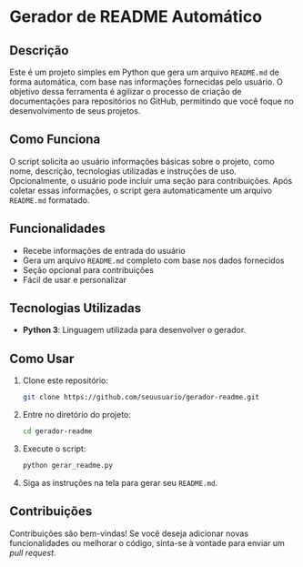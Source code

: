 
# Gerador de README Automático

## Descrição

Este é um projeto simples em Python que gera um arquivo `README.md` de forma automática, com base nas informações fornecidas pelo usuário. O objetivo dessa ferramenta é agilizar o processo de criação de documentações para repositórios no GitHub, permitindo que você foque no desenvolvimento de seus projetos.

## Como Funciona

O script solicita ao usuário informações básicas sobre o projeto, como nome, descrição, tecnologias utilizadas e instruções de uso. Opcionalmente, o usuário pode incluir uma seção para contribuições. Após coletar essas informações, o script gera automaticamente um arquivo `README.md` formatado.

## Funcionalidades

- Recebe informações de entrada do usuário
- Gera um arquivo `README.md` completo com base nos dados fornecidos
- Seção opcional para contribuições
- Fácil de usar e personalizar

## Tecnologias Utilizadas

- **Python 3**: Linguagem utilizada para desenvolver o gerador.

## Como Usar

1. Clone este repositório: 
    ```bash
    git clone https://github.com/seuusuario/gerador-readme.git
    ```

2. Entre no diretório do projeto:
    ```bash
    cd gerador-readme
    ```

3. Execute o script:
    ```bash
    python gerar_readme.py
    ```

4. Siga as instruções na tela para gerar seu `README.md`.

## Contribuições

Contribuições são bem-vindas! Se você deseja adicionar novas funcionalidades ou melhorar o código, sinta-se à vontade para enviar um *pull request*. 
